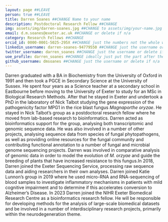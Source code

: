```yaml
---
layout: page ##LEAVE
person: true ##LEAVE
title: Darren Soanes ##CHANGE Name to your name
description: Postdoctoral Research Fellow ##CHANGE
img: assets/img/darren-soanes.jpg ##CHANGE to assets/img/your-name.jpg e.g. assets/img/jessica-shields.jpg
email: d.m.soanes@exeter.ac.uk ##CHANGE or delete if n/a
category: Research Fellows ##CHANGE
orcid_id: 0000-0001-5025-295X ##CHANGE just the numbers not the whole web address!!
linkedin_username: darren-soanes-94779550 ##CHANGE just the username or delete if n/a
twitter_username: darren_soanes ##CHANGE just the username or delete if n/a
uoe_profile: darren_soanes ##CHANGE ideally just put the part after the web_id= sign in the web address i.e. for https://medicine.exeter.ac.uk/people/profile/index.php?web_id=Alice_Franklin just put Alice_Franklin 
github_username: dmsoanes ##CHANGE just the username or delete if n/a
---
```


<!-- DESCRIPTION - PLEASE EDIT THE BELOW -->
Darren graduated with a BA in Biochemistry from the University of Oxford in 1991 and then took a PGCE in Secondary Science at the University of Sussex. He spent four years as a Science teacher at a secondary school in Eastbourne before moving to the University of Exeter to study for an MSc in Biological Research Methods. After that he stayed in Exeter and undertook a PhD in the laboratory of Nick Talbot studying the gene expression of the pathogenicity factor MPG1 in the rice blast fungus <i>Magnaporthe oryzae</i>. He stayed in Nick Talbot’s group as a postdoctoral research fellow where he moved from lab-based research to bioinformatics. Darren acted as bioinformatics support for the group, analysing both transcriptomic and genomic sequence data. He was also involved in a number of other projects, analysing sequence data from species of fungal phytopathogens, as well as providing online resources for the fungal community and contributing functional annotation to a number of fungal and microbial genome sequencing projects. Darren was involved in comparative analysis of genomic data in order to model the evolution of <i>M. orzyae</i> and guide the breeding of plants that have increased resistance to this fungus.In 2018, Darren joined the Exeter Sequencing Service, processing raw sequence data and aiding researchers in their own analyses. Darren joined Katie Lunnon’s group in 2019 where he used micro-RNA and RNA-sequencing of blood samples to investigate inflammatory mechanisms in patients with mild cognitive impairment and to determine if this accelerates conversion to Alzheimer’s Disease. In 2023 Darren joined the NIHR Exeter Biomedical Research Centre as a bioinformatics research fellow. He will be responsible for developing methods for the analysis of large-scale biomedical datasets and be involved in a number of interdisciplinary research projects, primarily within the neurodegeneration theme.


<!-- if you are unsure how to complete this, look here (https://github.com/aspides-js/aspides-js.github.io/blob/master/_people/nicholas-clifton.md?plain=1) for an example or you can slack jessica
